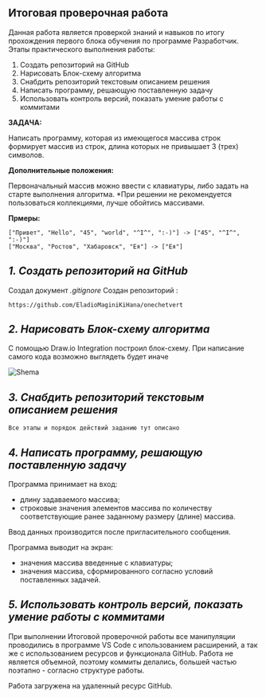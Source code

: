 ## Итоговая проверочная работа ##

Данная работа является проверкой знаний и навыков по итогу прохождения первого блока обучения по программе Разработчик.
Этапы практического выполнения работы:
1. Создать репозиторий на GitHub
2. Нарисовать Блок-схему алгоритма
3. Снабдить репозиторий текстовым описанием решения
4. Написать программу, решающую поставленную задачу
5. Использовать контроль версий, показать умение работы с коммитами

**ЗАДАЧА:**

Написать программу, которая из имеющегося массива строк формирует массив из строк, длина которых не привышает 3 (трех) символов.

**Дополнительные положения:**

Первоначальный массив можно ввести с клавиатуры, либо задать на старте выполнения алгоритма.
*При решении не рекомендуется пользоваться коллекциями, лучше обойтись массивами.

**Прмеры:**

    ["Привет", "Hello", "45", "world", "^I^", ":-)"] -> ["45", "^I^", ":-)"]
    ["Москва", "Ростов", "Хабаровск", "Ея"] -> ["Ея"]


## ***1. Создать репозиторий на GitHub***

Cоздал документ *.gitignore*
Создан репозиторий :

    https://github.com/EladioMaginiKiHana/onechetvert

## ***2. Нарисовать Блок-схему алгоритма***


С помощью  Draw.io Integration  построил блок-схему. При написание самого кода возможно выглядеть будет иначе

![Shema](123.png)

 
## ***3. Снабдить репозиторий текстовым описанием решения***

    Все этапы и порядок действий заданию тут описано


## ***4. Написать программу, решающую поставленную задачу***


Программа принимает на вход:

* длину задаваемого массива;
* строковые значения элементов массива по количеству соответствующие ранее заданному размеру (длине) массива.

Ввод данных производится после пригласительного сообщения.


Программа выводит на экран:

* значения массива введенные с клавиатуры;
* значения массива, сформированного согласно условий поставленных задачей.

## ***5. Использовать контроль версий, показать умение работы с коммитами***

При выполнении Итоговой проверочной работы все манипуляции проводились в программе VS Code с ипользованием расширений, а так же с использованием ресурсов и функционала GitHub. Работа не является объемной, поэтому коммиты делались, большей частью поэтапно - согласно структуре работы.

Работа загружена на удаленный ресурс GitHub.



